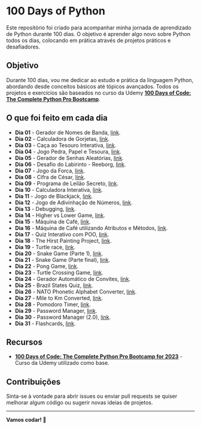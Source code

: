 # 100 Days of Python

Este repositório foi criado para acompanhar minha jornada de aprendizado de Python durante 100 dias. O objetivo é aprender algo novo sobre Python todos os dias, colocando em prática através de projetos práticos e desafiadores.

## Objetivo

Durante 100 dias, vou me dedicar ao estudo e prática da linguagem Python, abordando desde conceitos básicos até tópicos avançados. Todos os projetos e exercícios são baseados no curso da Udemy **[100 Days of Code: The Complete Python Pro Bootcamp](https://www.udemy.com/course/100-days-of-code/)**.

## O que foi feito em cada dia
- **Dia 01** - Gerador de Nomes de Banda, [link](https://github.com/Kiy0p0N/100-days-of-python/tree/main/days/day%2001).
- **Dia 02** - Calculadora de Gorjetas, [link](https://github.com/Kiy0p0N/100-days-of-python/tree/main/days/day%2002).
- **Dia 03** - Caça ao Tesouro Interativa, [link](https://github.com/Kiy0p0N/100-days-of-python/tree/main/days/day%2003).
- **Dia 04** - Jogo Pedra, Papel e Tesoura, [link](https://github.com/Kiy0p0N/100-days-of-python/tree/main/days/day%2004).
- **Dia 05** - Gerador de Senhas Aleatórias, [link](https://github.com/Kiy0p0N/100-days-of-python/tree/main/days/day%2005).
- **Dia 06** - Desafio do Labirinto - Reeborg, [link](https://github.com/Kiy0p0N/100-days-of-python/tree/main/days/day%2006).
- **Dia 07** - Jogo da Forca, [link](https://github.com/Kiy0p0N/100-days-of-python/tree/main/days/day%2007).
- **Dia 08** - Cifra de César, [link](https://github.com/Kiy0p0N/100-days-of-python/tree/main/days/day%2008).
- **Dia 09** - Programa de Leilão Secreto, [link](https://github.com/Kiy0p0N/100-days-of-python/tree/main/days/day%2009).
- **Dia 10** - Calculadora Interativa, [link](https://github.com/Kiy0p0N/100-days-of-python/tree/main/days/day%2010).
- **Dia 11** - Jogo de Blackjack, [link](https://github.com/Kiy0p0N/100-days-of-python/tree/main/days/day%2011).
- **Dia 12** - Jogo de Adivinhação de Números, [link](https://github.com/Kiy0p0N/100-days-of-python/tree/main/days/day%2012).
- **Dia 13** - Debugging, [link](https://github.com/Kiy0p0N/100-days-of-python/tree/main/days/day%2013).
- **Dia 14** - Higher vs Lower Game, [link](https://github.com/Kiy0p0N/100-days-of-python/tree/main/days/day%2014).
- **Dia 15** - Máquina de Café, [link](https://github.com/Kiy0p0N/100-days-of-python/tree/main/days/day%2015).
- **Dia 16** - Máquina de Café utilizando Atributos e Métodos, [link](https://github.com/Kiy0p0N/100-days-of-python/tree/main/days/day%2016).
- **Dia 17** - Quiz Interativo com POO, [link](https://github.com/Kiy0p0N/100-days-of-python/tree/main/days/day%2017).
- **Dia 18** - The Hirst Painting Project, [link](https://github.com/Kiy0p0N/100-days-of-python/tree/main/days/day%2018).
- **Dia 19** - Turtle race, [link](https://github.com/Kiy0p0N/100-days-of-python/tree/main/days/day%2019).
- **Dia 20** - Snake Game (Parte 1), [link](https://github.com/Kiy0p0N/100-days-of-python/tree/main/days/day%2020).
- **Dia 21** - Snake Game (Parte final), [link](https://github.com/Kiy0p0N/100-days-of-python/tree/main/days/day%2021).
- **Dia 22** - Pong Game, [link](https://github.com/Kiy0p0N/100-days-of-python/tree/main/days/day%2022).
- **Dia 23** - Turtle Crossing Game, [link](https://github.com/Kiy0p0N/100-days-of-python/tree/main/days/day%2023).
- **Dia 24** - Gerador Automático de Convites, [link](https://github.com/Kiy0p0N/100-days-of-python/tree/main/days/day%2024).
- **Dia 25** - Brazil States Quiz, [link](https://github.com/Kiy0p0N/100-days-of-python/tree/main/days/day%2025).
- **Dia 26** - NATO Phonetic Alphabet Converter, [link](https://github.com/Kiy0p0N/100-days-of-python/tree/main/days/day%2026).
- **Dia 27** - Mile to Km Converted, [link](https://github.com/Kiy0p0N/100-days-of-python/tree/main/days/day%2027).
- **Dia 28** - Pomodoro Timer, [link](https://github.com/Kiy0p0N/100-days-of-python/tree/main/days/day%2028).
- **Dia 29** - Password Manager, [link](https://github.com/Kiy0p0N/100-days-of-python/tree/main/days/day%2029).
- **Dia 30** - Password Manager (2.0), [link](https://github.com/Kiy0p0N/100-days-of-python/tree/main/days/day%2030).
- **Dia 31** - Flashcards, [link](https://github.com/Kiy0p0N/100-days-of-python/tree/main/days/day%2031).


## Recursos

- **[100 Days of Code: The Complete Python Pro Bootcamp for 2023](https://www.udemy.com/course/100-days-of-code/)** - Curso da Udemy utilizado como base.

## Contribuições

Sinta-se à vontade para abrir issues ou enviar pull requests se quiser melhorar algum código ou sugerir novas ideias de projetos.


---

**Vamos codar! 🚀**
